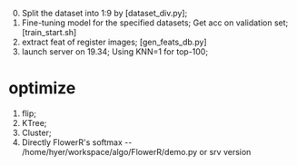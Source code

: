 0. Split the dataset into 1:9 by [dataset_div.py];
1. Fine-tuning model for the specified datasets; Get acc on validation set; [train_start.sh]
2. extract feat of register images; [gen_feats_db.py]
2. launch server on 19.34; Using KNN=1 for top-100;



# optimize
1. flip;
2. KTree;
3. Cluster;
4. Directly FlowerR's softmax -- /home/hyer/workspace/algo/FlowerR/demo.py or srv version

